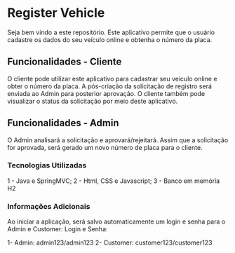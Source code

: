 
# Register Vehicle #

Seja bem vindo a este repositório. Este aplicativo permite que o usuário cadastre os dados do seu veículo online e obtenha o número da placa.

## Funcionalidades - Cliente ##
O cliente pode utilizar este aplicativo para cadastrar seu veículo online e obter o número da placa. 
A pós-criação da solicitação de registro será enviada ao Admin para posterior aprovação. O cliente também pode visualizar o status da solicitação por meio deste aplicativo.

## Funcionalidades - Admin ##

O Admin analisará a solicitação e aprovará/rejeitará. Assim que a solicitação for aprovada, será gerado um novo número de placa para o cliente.

### Tecnologias Utilizadas ###
 1 - Java e SpringMVC;
 2 - Html, CSS e Javascript;
 3 - Banco em memória H2
 
### Informações Adicionais ###

Ao iniciar a aplicação, será salvo automaticamente um login e senha para o Admin e Customer:
Login e Senha:

 1- Admin: admin123/admin123
 2- Customer: customer123/customer123